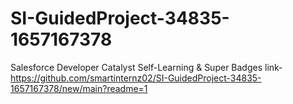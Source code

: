 # SI-GuidedProject-34835-1657167378
Salesforce Developer Catalyst Self-Learning &amp; Super Badges
link-https://github.com/smartinternz02/SI-GuidedProject-34835-1657167378/new/main?readme=1

